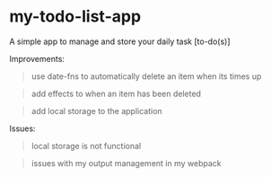 # my-todo-list-app
A simple app to manage and store your daily task [to-do(s)]


Improvements:
> use date-fns to automatically delete an item when its times up

> add effects to when an item has been deleted

> add local storage to the application



Issues:
> local storage is not functional

> issues with my output management in my webpack
